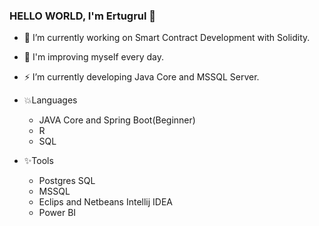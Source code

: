 ### HELLO WORLD, I'm Ertugrul 👋 
- 🔭 I’m currently working on Smart Contract Development with Solidity. 
- 🌱 I'm improving myself every day.
- ⚡ I’m currently developing Java Core and MSSQL Server.
  
- 💥Languages
    - JAVA Core and Spring Boot(Beginner)
    - R
    - SQL
   
 - ✨Tools
    - Postgres SQL
    - MSSQL
    - Eclips and Netbeans Intellij IDEA
    - Power BI
    


